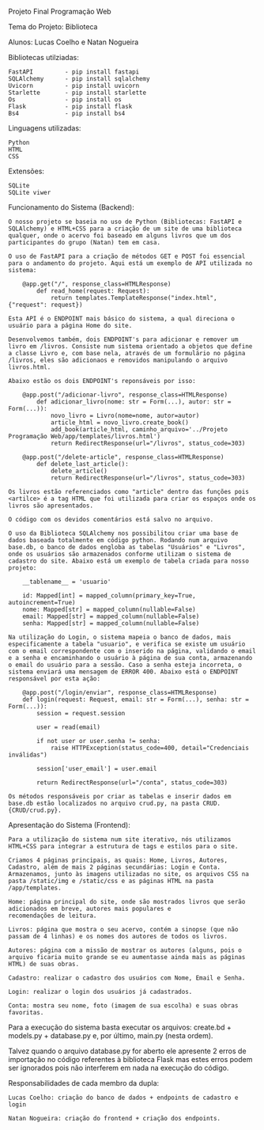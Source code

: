 Projeto Final Programação Web

Tema do Projeto: Biblioteca

Alunos: Lucas Coelho e Natan Nogueira

Bibliotecas utilziadas:

    FastAPI         - pip install fastapi
    SQLAlchemy      - pip install sqlalchemy
    Uvicorn         - pip install uvicorn
    Starlette       - pip install starlette
    Os              - pip install os
    Flask           - pip install flask
    Bs4             - pip install bs4

Linguagens utilizadas:

    Python
    HTML
    CSS

Extensões:

    SQLite
    SQLite viwer

Funcionamento do Sistema (Backend):

    O nosso projeto se baseia no uso de Python (Bibliotecas: FastAPI e SQLAlchemy) e HTML+CSS para a criação de um site de uma biblioteca qualquer, onde o acervo foi baseado em alguns livros que um dos participantes do grupo (Natan) tem em casa.

    O uso de FastAPI para a criação de métodos GET e POST foi essencial para o andamento do projeto. Aqui está um exemplo de API utilizada no sistema:

        @app.get("/", response_class=HTMLResponse)
            def read_home(request: Request):
                return templates.TemplateResponse("index.html", {"request": request})

    Esta API é o ENDPOINT mais básico do sistema, a qual direciona o usuário para a página Home do site.

    Desenvolvemos também, dois ENDPOINT's para adicionar e remover um livro em /livros. Consiste num sistema orientado a objetos que define a classe Livro e, com base nela, através de um formulário no página /livros, eles são adicionaos e removidos manipulando o arquivo livros.html.

    Abaixo estão os dois ENDPOINT's reponsáveis por isso:

        @app.post("/adicionar-livro", response_class=HTMLResponse)
            def adicionar_livro(nome: str = Form(...), autor: str = Form(...)):
                novo_livro = Livro(nome=nome, autor=autor)
                article_html = novo_livro.create_book()
                add_book(article_html, caminho_arquivo='../Projeto Programação Web/app/templates/livros.html')
                return RedirectResponse(url="/livros", status_code=303)

        @app.post("/delete-article", response_class=HTMLResponse)
            def delete_last_article():
                delete_article()
                return RedirectResponse(url="/livros", status_code=303)

    Os livros estão referenciados como "article" dentro das funções pois <artilce> é a tag HTML que foi utilizada para criar os espaços onde os livros são apresentados.

    O código com os devidos comentários está salvo no arquivo.

    O uso da Biblioteca SQLAlchemy nos possibilitou criar uma base de dados baseada totalmente em código python. Rodando num arquivo base.db, o banco de dados engloba as tabelas "Usuários" e "Livros", onde os usuários são armazenados conforme utilizam o sistema de cadastro do site. Abaixo está um exemplo de tabela criada para nosso projeto:

        __tablename__ = 'usuario'
    
        id: Mapped[int] = mapped_column(primary_key=True, autoincrement=True)
        nome: Mapped[str] = mapped_column(nullable=False)
        email: Mapped[str] = mapped_column(nullable=False)
        senha: Mapped[str] = mapped_column(nullable=False)
    
    Na utilização do Login, o sistema mapeia o banco de dados, mais especificamente a tabela "usuario", e verifica se existe um usuário com o email correspondente com o inserido na página, validando o email e a senha e encaminhando o usuário à página de sua conta, armazenando o email do usuário para a sessão. Caso a senha esteja incorreta, o sistema enviará uma mensagem de ERROR 400. Abaixo está o ENDPOINT responsável por esta ação:

        @app.post("/login/enviar", response_class=HTMLResponse)
        def login(request: Request, email: str = Form(...), senha: str = Form(...)):
            session = request.session

            user = read(email)
    
            if not user or user.senha != senha:
                raise HTTPException(status_code=400, detail="Credenciais inválidas")

            session['user_email'] = user.email
    
            return RedirectResponse(url="/conta", status_code=303)

    Os métodos responsáveis por criar as tabelas e inserir dados em base.db estão localizados no arquivo crud.py, na pasta CRUD. {CRUD/crud.py}.

Apresentação do Sistema (Frontend):

    Para a utilização do sistema num site iterativo, nós utilizamos HTML+CSS para integrar a estrutura de tags e estilos para o site.

    Criamos 4 páginas principais, as quais: Home, Livros, Autores, Cadastro, além de mais 2 páginas secundárias: Login e Conta. Armazenamos, junto às imagens utilizadas no site, os arquivos CSS na pasta /static/img e /static/css e as páginas HTML na pasta /app/templates.

    Home: página principal do site, onde são mostrados livros que serão adicionados em breve, autores mais populares e 
    recomendações de leitura.

    Livros: página que mostra o seu acervo, contém a sinopse (que não passam de 4 linhas) e os nomes dos autores de todos os livros.

    Autores: página com a missão de mostrar os autores (alguns, pois o arquivo ficaria muito grande se eu aumentasse ainda mais as páginas HTML) de suas obras.

    Cadastro: realizar o cadastro dos usuários com Nome, Email e Senha.

    Login: realizar o login dos usuários já cadastrados.

    Conta: mostra seu nome, foto (imagem de sua escolha) e suas obras favoritas.

Para a execução do sistema basta executar os arquivos: create.bd + models.py + database.py e, por último, main.py (nesta ordem).

Talvez quando o arquivo database.py for aberto ele apresente 2 erros de importação no código referentes à biblioteca Flask mas estes erros podem ser ignorados pois não interferem em nada na execução do código.


Responsabilidades de cada membro da dupla:

    Lucas Coelho: criação do banco de dados + endpoints de cadastro e login

    Natan Nogueira: criação do frontend + criação dos endpoints.